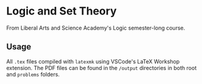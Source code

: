 # Logic and Set Theory

From Liberal Arts and Science Academy's Logic semester-long course.

## Usage

All `.tex` files compiled with `latexmk` using VSCode's LaTeX Workshop extension. The PDF files can be found in the `/output` directories in both root and `problems` folders.